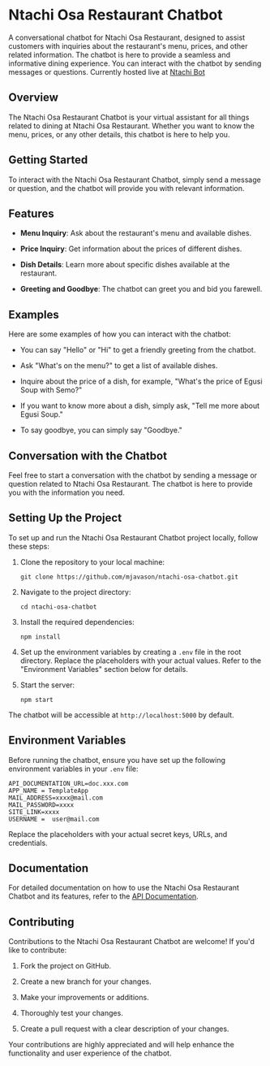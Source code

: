 # Ntachi Osa Restaurant Chatbot

A conversational chatbot for Ntachi Osa Restaurant, designed to assist customers with inquiries about the restaurant's menu, prices, and other related information. The chatbot is here to provide a seamless and informative dining experience. You can interact with the chatbot by sending messages or questions. Currently hosted live at [Ntachi Bot](https://chatbot-6z5t.onrender.com)

## Overview

The Ntachi Osa Restaurant Chatbot is your virtual assistant for all things related to dining at Ntachi Osa Restaurant. Whether you want to know the menu, prices, or any other details, this chatbot is here to help you.

## Getting Started

To interact with the Ntachi Osa Restaurant Chatbot, simply send a message or question, and the chatbot will provide you with relevant information.

## Features

- **Menu Inquiry**: Ask about the restaurant's menu and available dishes.

- **Price Inquiry**: Get information about the prices of different dishes.

- **Dish Details**: Learn more about specific dishes available at the restaurant.

- **Greeting and Goodbye**: The chatbot can greet you and bid you farewell.

## Examples

Here are some examples of how you can interact with the chatbot:

- You can say "Hello" or "Hi" to get a friendly greeting from the chatbot.

- Ask "What's on the menu?" to get a list of available dishes.

- Inquire about the price of a dish, for example, "What's the price of Egusi Soup with Semo?"

- If you want to know more about a dish, simply ask, "Tell me more about Egusi Soup."

- To say goodbye, you can simply say "Goodbye."

## Conversation with the Chatbot

Feel free to start a conversation with the chatbot by sending a message or question related to Ntachi Osa Restaurant. The chatbot is here to provide you with the information you need.

## Setting Up the Project

To set up and run the Ntachi Osa Restaurant Chatbot project locally, follow these steps:

1. Clone the repository to your local machine:

   ```shell
   git clone https://github.com/mjavason/ntachi-osa-chatbot.git
   ```

2. Navigate to the project directory:

   ```shell
   cd ntachi-osa-chatbot
   ```

3. Install the required dependencies:

   ```shell
   npm install
   ```

4. Set up the environment variables by creating a `.env` file in the root directory. Replace the placeholders with your actual values. Refer to the "Environment Variables" section below for details.

5. Start the server:

   ```shell
   npm start
   ```

The chatbot will be accessible at `http://localhost:5000` by default.

## Environment Variables

Before running the chatbot, ensure you have set up the following environment variables in your `.env` file:

```env
API_DOCUMENTATION_URL=doc.xxx.com
APP_NAME = TemplateApp
MAIL_ADDRESS=xxxx@mail.com
MAIL_PASSWORD=xxxx
SITE_LINK=xxxx
USERNAME =  user@mail.com
```

Replace the placeholders with your actual secret keys, URLs, and credentials.

## Documentation

For detailed documentation on how to use the Ntachi Osa Restaurant Chatbot and its features, refer to the [API Documentation](https://documenter.getpostman.com/view/29278179/2s9YJgTLWN).

## Contributing

Contributions to the Ntachi Osa Restaurant Chatbot are welcome! If you'd like to contribute:

1. Fork the project on GitHub.

2. Create a new branch for your changes.

3. Make your improvements or additions.

4. Thoroughly test your changes.

5. Create a pull request with a clear description of your changes.

Your contributions are highly appreciated and will help enhance the functionality and user experience of the chatbot.